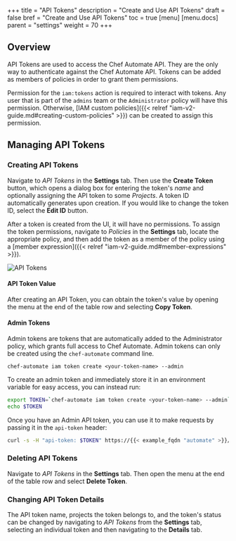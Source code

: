 +++
title = "API Tokens"
description = "Create and Use API Tokens"
draft = false
bref = "Create and Use API Tokens"
toc = true
[menu]
  [menu.docs]
    parent = "settings"
    weight = 70
+++

## Overview

API Tokens are used to access the Chef Automate API. They are the only way to authenticate against the Chef Automate API. Tokens can be added as members of policies in order to grant them permissions.

Permission for the `iam:tokens` action is required to interact with tokens. Any user that is part of the `admins` team or the `Administrator` policy will have this permission. Otherwise, [IAM custom policies]({{< relref "iam-v2-guide.md#creating-custom-policies" >}}) can be created to assign this permission.

## Managing API Tokens

### Creating API Tokens

Navigate to _API Tokens_ in the **Settings** tab. Then use the **Create Token** button, which opens a dialog box for entering the token's _name_ and optionally assigning the API token to some _Projects_. A token ID automatically generates upon creation. If you would like to change the token ID, select the **Edit ID** button.

After a token is created from the UI, it will have no permissions. To assign the token permissions, navigate to _Policies_ in the **Settings** tab, locate the appropriate policy, and then add the token as a member of the policy using a [member expression]({{< relref "iam-v2-guide.md#member-expressions" >}}).

![API Tokens](/images/docs/admin-tab-API-tokens-list.png)

#### API Token Value

After creating an API Token, you can obtain the token's value by opening the menu at the end of the table row and selecting **Copy Token**.

#### Admin Tokens

Admin tokens are tokens that are automatically added to the Administrator policy, which grants full access to Chef Automate.
Admin tokens can only be created using the `chef-automate` command line.

```
chef-automate iam token create <your-token-name> --admin
```

To create an admin token and immediately store it in an environment variable for easy access, you can instead run:

```bash
export TOKEN=`chef-automate iam token create <your-token-name> --admin`
echo $TOKEN
```

Once you have an Admin API token, you can use it to make requests by passing it in the `api-token` header:

```bash
curl -s -H "api-token: $TOKEN" https://{{< example_fqdn "automate" >}}/apis/iam/v2/policies -v
```

### Deleting API Tokens

Navigate to _API Tokens_ in the **Settings** tab. Then open the menu at the end of the table row and select **Delete Token**.

### Changing API Token Details

The API token name, projects the token belongs to, and the token's status can be changed by navigating to _API Tokens_ from the **Settings** tab, selecting an individual token and then navigating to the **Details** tab.
